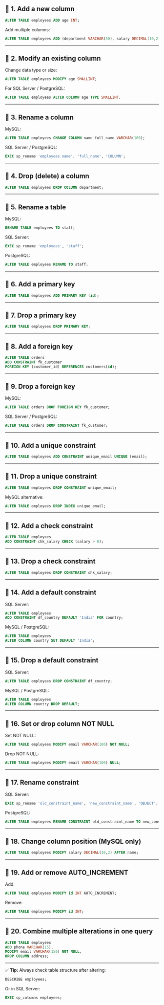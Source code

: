 

## 🔹 1. Add a new column
```sql
ALTER TABLE employees ADD age INT;
````

Add multiple columns:

```sql
ALTER TABLE employees ADD (department VARCHAR(50), salary DECIMAL(10,2));
```

---

## 🔹 2. Modify an existing column

Change data type or size:

```sql
ALTER TABLE employees MODIFY age SMALLINT;
```

For SQL Server / PostgreSQL:

```sql
ALTER TABLE employees ALTER COLUMN age TYPE SMALLINT;
```

---

## 🔹 3. Rename a column

MySQL:

```sql
ALTER TABLE employees CHANGE COLUMN name full_name VARCHAR(100);
```

SQL Server / PostgreSQL:

```sql
EXEC sp_rename 'employees.name', 'full_name', 'COLUMN';
```

---

## 🔹 4. Drop (delete) a column

```sql
ALTER TABLE employees DROP COLUMN department;
```

---

## 🔹 5. Rename a table

MySQL:

```sql
RENAME TABLE employees TO staff;
```

SQL Server:

```sql
EXEC sp_rename 'employees', 'staff';
```

PostgreSQL:

```sql
ALTER TABLE employees RENAME TO staff;
```

---

## 🔹 6. Add a primary key

```sql
ALTER TABLE employees ADD PRIMARY KEY (id);
```

---

## 🔹 7. Drop a primary key

```sql
ALTER TABLE employees DROP PRIMARY KEY;
```

---

## 🔹 8. Add a foreign key

```sql
ALTER TABLE orders
ADD CONSTRAINT fk_customer
FOREIGN KEY (customer_id) REFERENCES customers(id);
```

---

## 🔹 9. Drop a foreign key

MySQL:

```sql
ALTER TABLE orders DROP FOREIGN KEY fk_customer;
```

SQL Server / PostgreSQL:

```sql
ALTER TABLE orders DROP CONSTRAINT fk_customer;
```

---

## 🔹 10. Add a unique constraint

```sql
ALTER TABLE employees ADD CONSTRAINT unique_email UNIQUE (email);
```

---

## 🔹 11. Drop a unique constraint

```sql
ALTER TABLE employees DROP CONSTRAINT unique_email;
```

MySQL alternative:

```sql
ALTER TABLE employees DROP INDEX unique_email;
```

---

## 🔹 12. Add a check constraint

```sql
ALTER TABLE employees
ADD CONSTRAINT chk_salary CHECK (salary > 0);
```

---

## 🔹 13. Drop a check constraint

```sql
ALTER TABLE employees DROP CONSTRAINT chk_salary;
```

---

## 🔹 14. Add a default constraint

SQL Server:

```sql
ALTER TABLE employees
ADD CONSTRAINT df_country DEFAULT 'India' FOR country;
```

MySQL / PostgreSQL:

```sql
ALTER TABLE employees
ALTER COLUMN country SET DEFAULT 'India';
```

---

## 🔹 15. Drop a default constraint

SQL Server:

```sql
ALTER TABLE employees DROP CONSTRAINT df_country;
```

MySQL / PostgreSQL:

```sql
ALTER TABLE employees
ALTER COLUMN country DROP DEFAULT;
```

---

## 🔹 16. Set or drop column NOT NULL

Set NOT NULL:

```sql
ALTER TABLE employees MODIFY email VARCHAR(100) NOT NULL;
```

Drop NOT NULL:

```sql
ALTER TABLE employees MODIFY email VARCHAR(100) NULL;
```

---

## 🔹 17. Rename constraint

SQL Server:

```sql
EXEC sp_rename 'old_constraint_name', 'new_constraint_name', 'OBJECT';
```

PostgreSQL:

```sql
ALTER TABLE employees RENAME CONSTRAINT old_constraint_name TO new_constraint_name;
```

---

## 🔹 18. Change column position (MySQL only)

```sql
ALTER TABLE employees MODIFY salary DECIMAL(10,2) AFTER name;
```

---

## 🔹 19. Add or remove AUTO_INCREMENT

Add:

```sql
ALTER TABLE employees MODIFY id INT AUTO_INCREMENT;
```

Remove:

```sql
ALTER TABLE employees MODIFY id INT;
```

---

## 🔹 20. Combine multiple alterations in one query

```sql
ALTER TABLE employees
ADD phone VARCHAR(15),
MODIFY email VARCHAR(150) NOT NULL,
DROP COLUMN address;
```

---

✅ **Tip:** Always check table structure after altering:

```sql
DESCRIBE employees;
```

Or in SQL Server:

```sql
EXEC sp_columns employees;
```

